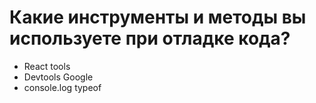 Какие инструменты и методы вы используете при отладке кода?
=====================

* React tools
* Devtools Google
* console.log typeof
